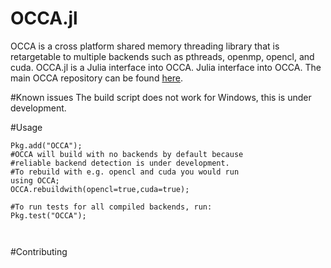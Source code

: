 # OCCA.jl

OCCA is a cross platform shared memory threading library that is 
retargetable to multiple backends such as pthreads, openmp, opencl, and cuda. OCCA.jl is a Julia interface into OCCA.
Julia interface into OCCA. The main OCCA repository can be found
[here](https://github.com/tcew/OCCA2).

#Known issues
The build script does not work for Windows, this is under development.

#Usage

```
Pkg.add("OCCA");
#OCCA will build with no backends by default because 
#reliable backend detection is under development.
#To rebuild with e.g. opencl and cuda you would run
using OCCA;
OCCA.rebuildwith(opencl=true,cuda=true);

#To run tests for all compiled backends, run:
Pkg.test("OCCA");



```




#Contributing
